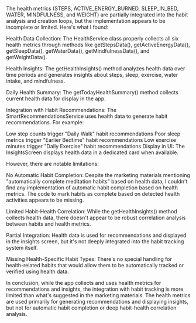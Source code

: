 The health metrics (STEPS, ACTIVE_ENERGY_BURNED, SLEEP_IN_BED, WATER, MINDFULNESS, and WEIGHT) are partially integrated into the habit analysis and creation loops, but the implementation appears to be incomplete or limited. Here's what I found:

Health Data Collection: The HealthService class properly collects all six health metrics through methods like getStepsData(), getActiveEnergyData(), getSleepData(), getWaterData(), getMindfulnessData(), and getWeightData().

Health Insights: The getHealthInsights() method analyzes health data over time periods and generates insights about steps, sleep, exercise, water intake, and mindfulness.

Daily Health Summary: The getTodayHealthSummary() method collects current health data for display in the app.

Integration with Habit Recommendations: The SmartRecommendationsService uses health data to generate habit recommendations. For example:

Low step counts trigger "Daily Walk" habit recommendations
Poor sleep metrics trigger "Earlier Bedtime" habit recommendations
Low exercise minutes trigger "Daily Exercise" habit recommendations
Display in UI: The InsightsScreen displays health data in a dedicated card when available.

However, there are notable limitations:

No Automatic Habit Completion: Despite the marketing materials mentioning "automatically complete meditation habits" based on health data, I couldn't find any implementation of automatic habit completion based on health metrics. The code to mark habits as complete based on detected health activities appears to be missing.

Limited Habit-Health Correlation: While the getHealthInsights() method collects health data, there doesn't appear to be robust correlation analysis between habits and health metrics.

Partial Integration: Health data is used for recommendations and displayed in the insights screen, but it's not deeply integrated into the habit tracking system itself.

Missing Health-Specific Habit Types: There's no special handling for health-related habits that would allow them to be automatically tracked or verified using health data.

In conclusion, while the app collects and uses health metrics for recommendations and insights, the integration with habit tracking is more limited than what's suggested in the marketing materials. The health metrics are used primarily for generating recommendations and displaying insights, but not for automatic habit completion or deep habit-health correlation analysis.